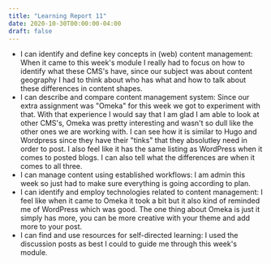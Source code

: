 ```yaml
---
title: "Learning Report 11"
date: 2020-10-30T00:00:00-04:00
draft: false
---
```


* I can identify and define key concepts in (web) content management:
When it came to this week's module I really had to focus on how to identify what these CMS's have, since our subject was about content geography I had to think about who has what and how to talk about these differences in content shapes.
* I can describe and compare content management system:
Since our extra assignment was "Omeka" for this week we got to experiment with that. With that experience I would say that I am glad I am able to look at other CMS's, Omeka was pretty interesting and wasn't so dull like the other ones we are working with. I can see how it is similar to Hugo and Wordpress since they have their "tinks" that they absolutley need in order to post. I also feel like it has the same listing as WordPress when it comes to posted blogs. I can also tell what the differences are when it comes to all three.
* I can manage content using established workflows:
I am admin this week so just had to make sure everything is going according to plan. 
* I can identify and employ technologies related to content management: 
I feel like when it came to Omeka it took a bit but it also kind of reminded me of WordPress which was good. The one thing about Omeka is just it simply has more, you can be more creative with your theme and add more to your post. 
* I can find and use resources for self-directed learning:
I used the discussion posts as best I could to guide me through this week's module. 
